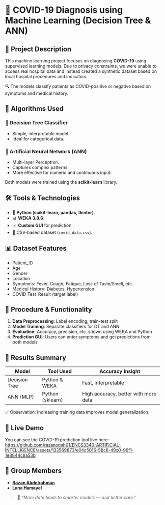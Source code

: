 # 🦠 COVID-19 Diagnosis using Machine Learning (Decision Tree & ANN)


## 📌 Project Description

This machine learning project focuses on diagnosing **COVID-19** using supervised learning models. Due to privacy constraints, we were unable to access real hospital data and instead created a synthetic dataset based on local hospital procedures and indicators.  

🔍 The models classify patients as COVID-positive or negative based on symptoms and medical history.


## 🧠 Algorithms Used

### 🌳 Decision Tree Classifier
- Simple, interpretable model.
- Ideal for categorical data.

### 🧬 Artificial Neural Network (ANN)
- Multi-layer Perceptron.
- Captures complex patterns.
- More effective for numeric and continuous input.

Both models were trained using the **scikit-learn** library.


## 🛠️ Tools & Technologies

- 🐍 **Python (scikit-learn, pandas, tkinter)**.
- 📊 **WEKA 3.8.6**.
- 📈 **Custom GUI** for prediction.
- 📁 CSV-based dataset (`covid_data.csv`).


## 📊 Dataset Features

- Patient_ID  
- Age  
- Gender  
- Location  
- Symptoms: Fever, Cough, Fatigue, Loss of Taste/Smell, etc.  
- Medical History: Diabetes, Hypertension  
- COVID_Test_Result (target label)



## 🧪 Procedure & Functionality

1. **Data Preprocessing**: Label encoding, train-test split
2. **Model Training**: Separate classifiers for DT and ANN
3. **Evaluation**: Accuracy, precision, etc. shown using WEKA and Python
4. **Prediction GUI**: Users can enter symptoms and get predictions from both models


## 🧬 Results Summary

| Model         | Tool Used      | Accuracy Insight |
|---------------|----------------|------------------|
| Decision Tree | Python & WEKA  | Fast, interpretable |
| ANN (MLP)     | Python (sklearn) | High accuracy, better with more data |

✅ Observation: Increasing training data improves model generalization.

## 🔴 Live Demo
You can see the COVID-19 prediction tool live here:
https://github.com/razanodeh01/ENCS3340-ARTIFICIAL-INTELLIGENCE/assets/133569873/e04c5016-58c8-49c0-96f1-1e8844c9a53b

## 👥 Group Members
- [**Razan Abdelrahman**](https://github.com/razanodeh01) 
- [**Lana Hamayel**](https://github.com/lanaHamayel5)

> 💬 *“More data leads to smarter models — and better care.”*
